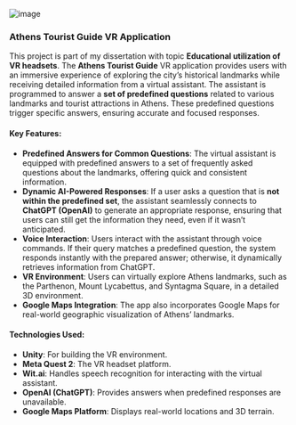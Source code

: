 ![image](https://github.com/user-attachments/assets/5b7af136-9e93-4b7a-b7ca-5015a055164d)

### Athens Tourist Guide VR Application

This project is part of my dissertation with topic **Educational utilization of VR headsets**. The **Athens Tourist Guide** VR application provides users with an immersive experience of exploring the city’s historical landmarks while receiving detailed information from a virtual assistant. The assistant is programmed to answer a **set of predefined questions** related to various landmarks and tourist attractions in Athens. These predefined questions trigger specific answers, ensuring accurate and focused responses.

#### Key Features:
- **Predefined Answers for Common Questions**: The virtual assistant is equipped with predefined answers to a set of frequently asked questions about the landmarks, offering quick and consistent information.
- **Dynamic AI-Powered Responses**: If a user asks a question that is **not within the predefined set**, the assistant seamlessly connects to **ChatGPT (OpenAI)** to generate an appropriate response, ensuring that users can still get the information they need, even if it wasn’t anticipated.
- **Voice Interaction**: Users interact with the assistant through voice commands. If their query matches a predefined question, the system responds instantly with the prepared answer; otherwise, it dynamically retrieves information from ChatGPT.
- **VR Environment**: Users can virtually explore Athens landmarks, such as the Parthenon, Mount Lycabettus, and Syntagma Square, in a detailed 3D environment.
- **Google Maps Integration**: The app also incorporates Google Maps for real-world geographic visualization of Athens’ landmarks.

#### Technologies Used:
- **Unity**: For building the VR environment.
- **Meta Quest 2**: The VR headset platform.
- **Wit.ai**: Handles speech recognition for interacting with the virtual assistant.
- **OpenAI (ChatGPT)**: Provides answers when predefined responses are unavailable.
- **Google Maps Platform**: Displays real-world locations and 3D terrain.

